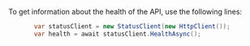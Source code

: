 To get information about the health of the API, use the following lines:
```csharp
       var statusClient = new StatusClient(new HttpClient());
       var health = await statusClient.HealthAsync();
```
